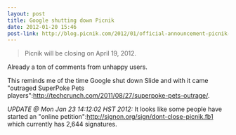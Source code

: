```yaml
---
layout: post
title: Google shutting down Picnik
date: 2012-01-20 15:46
post-link: http://blog.picnik.com/2012/01/official-announcement-picnik-is-closing/
---
```


> Picnik will be closing on April 19, 2012.

Already a ton of comments from unhappy users.

This reminds me of the time Google shut down Slide and with it came "outraged SuperPoke Pets players":http://techcrunch.com/2011/08/27/superpoke-pets-outrage/.

*UPDATE @ Mon Jan 23 14:12:02 HST 2012:* It looks like some people have started an "online petition":http://signon.org/sign/dont-close-picnik.fb1 which currently has 2,644 signatures.
